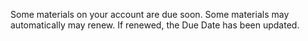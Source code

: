 Some materials on your account are due soon. Some materials may automatically may renew. If renewed, the Due Date has been updated.